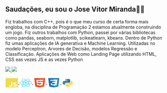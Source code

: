 ## Saudações, eu sou o Jose Vitor Miranda👋🌹
<!--Faço Egenharia de Computação na UFSC e estou no terceiro semestre! -->
Fiz trabalhos com C++, pois é o que meu curso de certa forma mais engloba, na disciplina de Programação 2 estamos atualmente construindo um jogo.
Fiz outros trabalhos com Python, passei por várias bibliotecas como pandas, seaborn, matplotlib, scikeatlearn, kbeans. 
Dentro de Python fiz umas aplicações de IA generativa e Machine Learning. Utilizadas no modelo Perceptron, Arvores de Decisão, modelos Regressão e Classificação.
 Aplicações de Web como Landing Page utilizando HTML, CSS eas vezes JS e as vezes Python

<!--
**joseevitor/joseevitor** is a ✨ _special_ ✨ repository because its `README.md` (this file) appears on your GitHub profile.

Here are some ideas to get you started:

- 🔭 I’m currently working on ...
- 🌱 I’m currently learning ...
- 👯 I’m looking to collaborate on ...
- 🤔 I’m looking for help with ...
- 💬 Ask me about ...
- 📫 How to reach me: ...
- 😄 Pronouns: ...
- ⚡ Fun fact: ...
-->
<div>
  <a href="https://beacons.ai/joseevitor">
  <img height="150cm" src="https://github-readme-stats-git-masterrstaa-rickstaa.vercel.app/api?username=joseevitor&hide_title=true&show_icons=true&include_all_commits=false&count_private=true&line_height=25&hide=issues&bg_color=000&title_color=FF00F6&text_color=FFF&border_radius=3&border_color=36123c&icon_color=FF00F6&theme=jolly">
  <img height="150cm" src="https://github-readme-stats-git-masterrstaa-rickstaa.vercel.app/api/top-langs/?username=joseevitor&layout=compact&lands_count=16theme=dracula">

</div>

<div style="display: inline_block"><br>
  <img align="center" alt="Jose-Js" height="30" width="40" src="https://raw.githubusercontent.com/devicons/devicon/master/icons/javascript/javascript-plain.svg">
  <!-- <img align="center" alt="Jose-Ts" height="30" width="40" src="https://raw.githubusercontent.com/devicons/devicon/master/icons/typescript/typescript-plain.svg"> -->
  <img align="center" alt="Jose-React" height="30" width="40" src="https://raw.githubusercontent.com/devicons/devicon/master/icons/react/react-original.svg">
  <img align="center" alt="Jose-HTML" height="30" width="40" src="https://raw.githubusercontent.com/devicons/devicon/master/icons/html5/html5-original.svg">
  <img align="center" alt="Jose-CSS" height="30" width="40" src="https://raw.githubusercontent.com/devicons/devicon/master/icons/css3/css3-original.svg">
  <img align="center" alt="Jose-Python" height="30" width="40" src="https://raw.githubusercontent.com/devicons/devicon/master/icons/python/python-original.svg">
  <!--<img align="center" alt="Jose-Csharp" height="30" width="40" src="https://raw.githubusercontent.com/devicons/devicon/master/icons/csharp/csharp-original.svg"> -->
</div>
